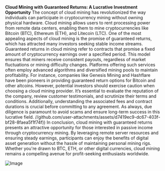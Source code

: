 **Cloud Mining with Guaranteed Returns: A Lucrative Investment Opportunity**
The concept of cloud mining has revolutionized the way individuals can participate in cryptocurrency mining without owning physical hardware. Cloud mining allows users to rent processing power from remote data centers, enabling them to mine cryptocurrencies like Bitcoin (BTC), Ethereum (ETH), and Litecoin (LTC). One of the most appealing aspects of cloud mining is the promise of guaranteed returns, which has attracted many investors seeking stable income streams.
Guaranteed returns in cloud mining refer to contracts that promise a fixed amount of cryptocurrency earnings over a specified period. This model ensures that miners receive consistent payouts, regardless of market fluctuations or mining difficulty changes. Platforms offering such services often employ advanced algorithms and diversified mining pools to maintain profitability. For instance, companies like Genesis Mining and Hashflare have been pioneers in providing guaranteed return options for Bitcoin and other altcoins.
However, potential investors should exercise caution when choosing a cloud mining provider. It’s essential to evaluate the reputation of the company, review customer testimonials, and scrutinize their terms and conditions. Additionally, understanding the associated fees and contract durations is crucial before committing to any agreement. As always, due diligence is paramount to avoid scams and ensure long-term success in this lucrative field.
 //github.com/user-attachments/assets/d7419ec9-dc67-403f-bf28-8faea5f1f74f))
In conclusion, cloud mining with guaranteed returns presents an attractive opportunity for those interested in passive income through cryptocurrency mining. By leveraging remote server resources and ensuring steady earnings, participants can enjoy the benefits of digital asset generation without the hassle of maintaining personal mining rigs. Whether you're drawn to BTC, ETH, or other digital currencies, cloud mining remains a compelling avenue for profit-seeking enthusiasts worldwide.

![Image](https://github.com/user-attachments/assets/4a25d116-2220-4385-b08e-f287af8fcbc4)
